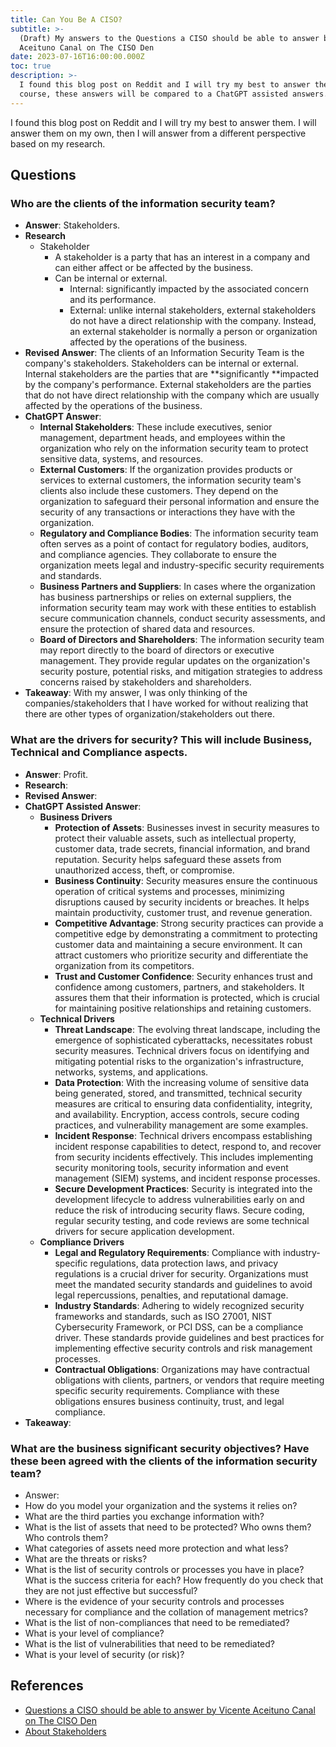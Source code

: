 ```yaml
---
title: Can You Be A CISO?
subtitle: >-
  (Draft) My answers to the Questions a CISO should be able to answer by Vicente
  Aceituno Canal on The CISO Den
date: 2023-07-16T16:00:00.000Z
toc: true
description: >-
  I found this blog post on Reddit and I will try my best to answer them. Of
  course, these answers will be compared to a ChatGPT assisted answers.
---
```


I found this blog post on Reddit and I will try my best to answer them. I will answer them on my own, then I will answer from a different perspective based on my research.

## Questions

### Who are the clients of the information security team?

* **Answer**: Stakeholders.
* **Research**
  * Stakeholder
    * A stakeholder is a party that has an interest in a company and can either affect or be affected by the business.
    * Can be internal or external.
      * Internal: significantly impacted by the associated concern and its performance.
      * External: unlike internal stakeholders, external stakeholders do not have a direct relationship with the
         company. Instead, an external stakeholder is normally a person or organization affected by the operations of the business.
* **Revised Answer**: The clients of an Information Security Team is the company's stakeholders. Stakeholders can be internal or external. Internal stakeholders are the parties that are **significantly **impacted by the company's performance. External stakeholders are the parties that do not have direct relationship with the company which are usually affected by the operations of the business.
* **ChatGPT Answer**:
  * **Internal Stakeholders**: These include executives, senior management, department heads, and employees within the organization who rely on the information security team to protect sensitive data, systems, and resources.
  * **External Customers**: If the organization provides products or services to external customers, the information security team's clients also include these customers. They depend on the organization to safeguard their personal information and ensure the security of any transactions or interactions they have with the organization.
  * **Regulatory and Compliance Bodies**: The information security team often serves as a point of contact for regulatory bodies, auditors, and compliance agencies. They collaborate to ensure the organization meets legal and industry-specific security requirements and standards.
  * **Business Partners and Suppliers**: In cases where the organization has business partnerships or relies on external suppliers, the information security team may work with these entities to establish secure communication channels, conduct security assessments, and ensure the protection of shared data and resources.
  * **Board of Directors and Shareholders**: The information security team may report directly to the board of directors or executive management. They provide regular updates on the organization's security posture, potential risks, and mitigation strategies to address concerns raised by stakeholders and shareholders.
* **Takeaway**: With my answer, I was only thinking of the companies/stakeholders that I have worked for without realizing that there are other types of organization/stakeholders out there.

### What are the drivers for security? This will include Business, Technical and Compliance aspects.

* **Answer**: Profit.
* **Research**:
* **Revised Answer**:
* **ChatGPT Assisted Answer**:
  * **Business Drivers**
    * **Protection of Assets**: Businesses invest in security measures to protect their valuable assets, such as intellectual property, customer data, trade secrets, financial information, and brand reputation. Security helps safeguard these assets from unauthorized access, theft, or compromise.
    * **Business Continuity**: Security measures ensure the continuous operation of critical systems and processes, minimizing disruptions caused by security incidents or breaches. It helps maintain productivity, customer trust, and revenue generation.
    * **Competitive Advantage**: Strong security practices can provide a competitive edge by demonstrating a commitment to protecting customer data and maintaining a secure environment. It can attract customers who prioritize security and differentiate the organization from its competitors.
    * **Trust and Customer Confidence**: Security enhances trust and confidence among customers, partners, and stakeholders. It assures them that their information is protected, which is crucial for maintaining positive relationships and retaining customers.
  * **Technical Drivers**
    * **Threat Landscape**: The evolving threat landscape, including the emergence of sophisticated cyberattacks, necessitates robust security measures. Technical drivers focus on identifying and mitigating potential risks to the organization's infrastructure, networks, systems, and applications.
    * **Data Protection**: With the increasing volume of sensitive data being generated, stored, and transmitted, technical security measures are critical to ensuring data confidentiality, integrity, and availability. Encryption, access controls, secure coding practices, and vulnerability management are some examples.
    * **Incident Response**: Technical drivers encompass establishing incident response capabilities to detect, respond to, and recover from security incidents effectively. This includes implementing security monitoring tools, security information and event management (SIEM) systems, and incident response processes.
    * **Secure Development Practices**: Security is integrated into the development lifecycle to address vulnerabilities early on and reduce the risk of introducing security flaws. Secure coding, regular security testing, and code reviews are some technical drivers for secure application development.
  * **Compliance Drivers**
    * **Legal and Regulatory Requirements**: Compliance with industry-specific regulations, data protection laws, and privacy regulations is a crucial driver for security. Organizations must meet the mandated security standards and guidelines to avoid legal repercussions, penalties, and reputational damage.
    * **Industry Standards**: Adhering to widely recognized security frameworks and standards, such as ISO 27001, NIST Cybersecurity Framework, or PCI DSS, can be a compliance driver. These standards provide guidelines and best practices for implementing effective security controls and risk management processes.
    * **Contractual Obligations**: Organizations may have contractual obligations with clients, partners, or vendors that require meeting specific security requirements. Compliance with these obligations ensures business continuity, trust, and legal compliance.
* **Takeaway**:

### What are the business significant security objectives? Have these been agreed with the clients of the information security team?

* Answer:
* How do you model your organization and the systems it relies on?
* What are the third parties you exchange information with?
* What is the list of assets that need to be protected? Who owns them? Who controls them?
* What categories of assets need more protection and what less?
* What are the threats or risks?
* What
  is the list of security controls or processes you have in place? What
  is the success criteria for each? How frequently do you check that they
  are not just effective but successful?
* Where is the evidence of your security controls and processes necessary for compliance and the collation of management metrics?
* What is the list of non-compliances that need to be remediated?
* What is your level of compliance?
* What is the list of vulnerabilities that need to be remediated?
* What is your level of security (or risk)?

## References

* [Questions a CISO should be able to answer by Vicente Aceituno Canal on The CISO Den](https://medium.com/the-ciso-den/questions-a-ciso-should-be-able-to-answer-87cdc681f746)
* [About Stakeholders](https://www.investopedia.com/terms/s/stakeholder.asp)
